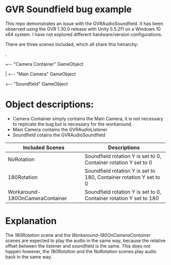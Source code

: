 # GVR Soundfield bug example

This repo demonstrates an issue with the GVRAudioSoundfield. It has been observed using the GVR 1.30.0 release with Unity 5.5.2f1 on a Windows 10 x64 system. I have not explored different hardware/version configurations.


There are three scenes included, which all share this heirarchy:

.


+-- "Camera Container" GameObject


|   +-- "Main Camera" GameObject


+-- "Soundfield" GameObject

# Object descriptions:
- Camera Container simply contains the Main Camera, it is not necessary to replicate the bug but is necessary for the workaround.
- Main Camera contains the GVRAudioListener
- Soundfield cotains the GVRAudioSoundfield



| Included Scenes | Descriptions |
| ------ | ------ |
| NoRotation | Soundfield rotation Y is set to 0, Container rotation Y set to 0 |
| 180Rotation | Soundfield rotation Y is set to 180, Container rotation Y set to 0 |
| Workaround-180OnCameraContainer | Soundfield rotation Y is set to 0, Container rotation Y set to 180 |

# Explanation

The *180Rotation* scene and the *Workaround-180OnCameraContainer* scenes are expected to play the audio in the same way, because the relative offset between the listener and soundfield is the same. This does not happen however, the *180Rotation* and the *NoRotation* scenes play audio back in the same way.   
